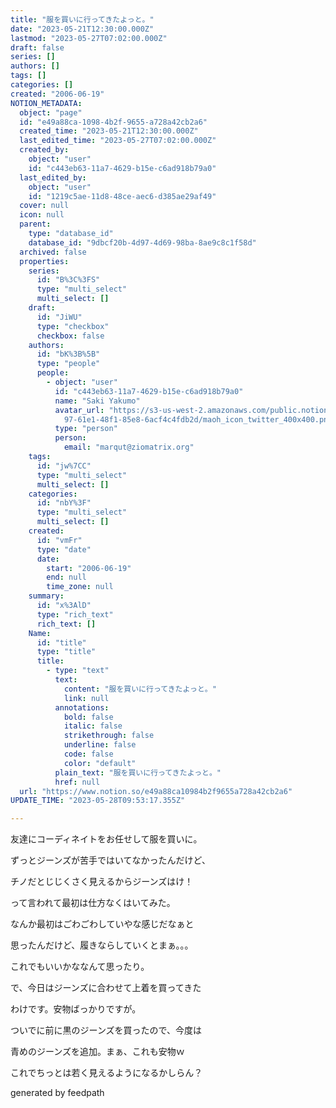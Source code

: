 ```yaml
---
title: "服を買いに行ってきたよっと。"
date: "2023-05-21T12:30:00.000Z"
lastmod: "2023-05-27T07:02:00.000Z"
draft: false
series: []
authors: []
tags: []
categories: []
created: "2006-06-19"
NOTION_METADATA:
  object: "page"
  id: "e49a88ca-1098-4b2f-9655-a728a42cb2a6"
  created_time: "2023-05-21T12:30:00.000Z"
  last_edited_time: "2023-05-27T07:02:00.000Z"
  created_by:
    object: "user"
    id: "c443eb63-11a7-4629-b15e-c6ad918b79a0"
  last_edited_by:
    object: "user"
    id: "1219c5ae-11d8-48ce-aec6-d385ae29af49"
  cover: null
  icon: null
  parent:
    type: "database_id"
    database_id: "9dbcf20b-4d97-4d69-98ba-8ae9c8c1f58d"
  archived: false
  properties:
    series:
      id: "B%3C%3FS"
      type: "multi_select"
      multi_select: []
    draft:
      id: "JiWU"
      type: "checkbox"
      checkbox: false
    authors:
      id: "bK%3B%5B"
      type: "people"
      people:
        - object: "user"
          id: "c443eb63-11a7-4629-b15e-c6ad918b79a0"
          name: "Saki Yakumo"
          avatar_url: "https://s3-us-west-2.amazonaws.com/public.notion-static.com/3ad1c4\
            97-61e1-48f1-85e8-6acf4c4fdb2d/maoh_icon_twitter_400x400.png"
          type: "person"
          person:
            email: "marqut@ziomatrix.org"
    tags:
      id: "jw%7CC"
      type: "multi_select"
      multi_select: []
    categories:
      id: "nbY%3F"
      type: "multi_select"
      multi_select: []
    created:
      id: "vmFr"
      type: "date"
      date:
        start: "2006-06-19"
        end: null
        time_zone: null
    summary:
      id: "x%3AlD"
      type: "rich_text"
      rich_text: []
    Name:
      id: "title"
      type: "title"
      title:
        - type: "text"
          text:
            content: "服を買いに行ってきたよっと。"
            link: null
          annotations:
            bold: false
            italic: false
            strikethrough: false
            underline: false
            code: false
            color: "default"
          plain_text: "服を買いに行ってきたよっと。"
          href: null
  url: "https://www.notion.so/e49a88ca10984b2f9655a728a42cb2a6"
UPDATE_TIME: "2023-05-28T09:53:17.355Z"

---
```

<link rel="stylesheet" href="https://cdn.jsdelivr.net/npm/katex@0.16.2/dist/katex.min.css" integrity="sha384-bYdxxUwYipFNohQlHt0bjN/LCpueqWz13HufFEV1SUatKs1cm4L6fFgCi1jT643X" crossorigin="anonymous">


友達にコーディネイトをお任せして服を買いに。


ずっとジーンズが苦手ではいてなかったんだけど、


チノだとじじくさく見えるからジーンズはけ！


って言われて最初は仕方なくはいてみた。


なんか最初はごわごわしていやな感じだなぁと


思ったんだけど、履きならしていくとまぁ。。。


これでもいいかななんて思ったり。


で、今日はジーンズに合わせて上着を買ってきた


わけです。安物ばっかりですが。


ついでに前に黒のジーンズを買ったので、今度は


青めのジーンズを追加。まぁ、これも安物ｗ


これでちっとは若く見えるようになるかしらん？


generated by feedpath

